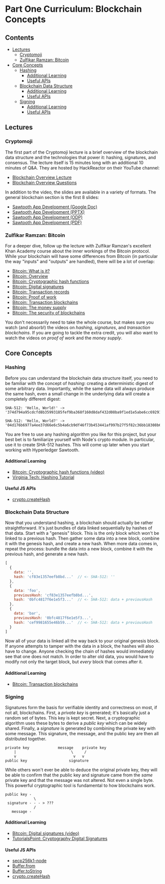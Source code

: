 # Part One Curriculum: Blockchain Concepts

## Contents
- [Lectures](#lectures)
    * [Cryptomoji](#cryptomoji)
    * [Zulfikar Ramzan: Bitcoin](#zulfikar-ramzan-bitcoin)
- [Core Concepts](#core-concepts)
    * [Hashing](#hashing)
        - [Additional Learning](#additional-learning)
        - [Useful APIs](#useful-apis)
    * [Blockchain Data Structure](#blockchain-data-structure)
        - [Additional Learning](#additional-learning1)
        - [Useful APIs](#useful-apis1)
    * [Signing](#signing)
        - [Additional Learning](#additional-learning2)
        - [Useful APIs](#useful-apis2)


## Lectures

### Cryptomoji

The first part of the Cryptomoji lecture is a brief overview of the blockchain
data structure and the technologies that power it: hashing, signatures, and
consensus. The lecture itself is 15 minutes long with an additional 10 minutes
of Q&A. They are hosted by HackReactor on their YouTube channel:

- [Blockchain Overview Lecture](https://youtu.be/YWa1lmFgsOA)
- [Blockchain Overview Questions](https://youtu.be/npGK4i6g41I)

In addition to the video, the slides are available in a variety of formats. The
general blockchain section is the first 8 slides:

- [Sawtooth App Development (Google Doc)](https://docs.google.com/presentation/d/1vRGIli6bgXP0FwdfZG7KrEIGS6apANnSCBk3Sg-5btc/edit?usp=sharing)
- [Sawtooth App Development (PPTX)](../../teaching/slides/sawtooth_app_development.pptx)
- [Sawtooth App Development (ODP)](../../teaching/slides/sawtooth_app_development.odp)
- [Sawtooth App Development (PDF)](../../teaching/slides/sawtooth_app_development.pdf)

### Zulfikar Ramzan: Bitcoin

For a deeper dive, follow up the lecture with Zulfikar Ramzan's excellent Khan
Academy course about the inner workings of the Bitcoin protocol. While your
blockchain will have some differences from Bitcoin (in particular the way
"inputs" and "outputs" are handled), there will be a lot of overlap:
- [Bitcoin: What is it?](https://www.khanacademy.org/economics-finance-domain/core-finance/money-and-banking/bitcoin/v/bitcoin-what-is-it)
- [Bitcoin: Overview](https://www.khanacademy.org/economics-finance-domain/core-finance/money-and-banking/bitcoin/v/bitcoin-overview)
- [Bitcoin: Cryptographic hash functions](https://www.khanacademy.org/economics-finance-domain/core-finance/money-and-banking/bitcoin/v/bitcoin-cryptographic-hash-function)
- [Bitcoin: Digital signatures](https://www.khanacademy.org/economics-finance-domain/core-finance/money-and-banking/bitcoin/v/bitcoin-digital-signatures)
- [Bitcoin: Transaction records](https://www.khanacademy.org/economics-finance-domain/core-finance/money-and-banking/bitcoin/v/bitcoin-transaction-records)
- [Bitcoin: Proof of work](https://www.khanacademy.org/economics-finance-domain/core-finance/money-and-banking/bitcoin/v/bitcoin-proof-of-work)
- [Bitcoin: Transaction blockchains](https://www.khanacademy.org/economics-finance-domain/core-finance/money-and-banking/bitcoin/v/bitcoin-transaction-block-chains)
- [Bitcoin: The money supply](https://www.khanacademy.org/economics-finance-domain/core-finance/money-and-banking/bitcoin/v/bitcoin-the-money-supply)
- [Bitcoin: The security of blockchains](https://www.khanacademy.org/economics-finance-domain/core-finance/money-and-banking/bitcoin/v/bitcoin-security-of-transaction-block-chains)

You don't necessarily need to take the whole course, but makes sure you watch
(and absorb!) the videos on _hashing_, _signatures_, and _transaction
blockchains_. If you are going to tackle the extra credit, you will also want
to watch the videos on _proof of work_ and the _money supply_.


## Core Concepts

### Hashing

Before you can understand the blockchain data structure itself, you need to be
familiar with the concept of _hashing_: creating a deterministic digest of some
arbitrary data. Importantly, while the same data will always produce the same
hash, even a small change in the underlying data will create a completely
different digest:

```
SHA-512: 'Hello, World!' -> '374d794a95cdcfd8b35993185fef9ba368f160d8daf432d08ba9f1ed1e5abe6cc69291e0fa2fe0006a52570ef18c19def4e617c33ce52ef0a6e5fbe318cb0387'

SHA-512: 'Hello, World?' -> '04d176b6977a4ee37d66e6c5b4a6cb9df46f73b453441af997b27f5f82c36bb18308b6ff5d29e4189fa41553e7ae7246db0482c9b78e42cbedc727f2ad639d9f'
```

You are free to use any hashing algorithm you like for this project, but your
best bet is to familiarize yourself with Node's crypto module. In
particular, use it to create SHA-512 hashes. This will come up later when you
start working with Hyperledger Sawtooth.

#### Additional Learning

 - [Bitcoin: Cryptographic hash functions (video)](https://www.khanacademy.org/economics-finance-domain/core-finance/money-and-banking/bitcoin/v/bitcoin-cryptographic-hash-function)
 - [Virginia Tech: Hashing Tutorial](http://research.cs.vt.edu/AVresearch/hashing/)

#### Useful JS APIs

 - [crypto.createHash](https://nodejs.org/api/crypto.html#crypto_crypto_createhash_algorithm_options)


### Blockchain Data Structure

Now that you understand hashing, a blockchain should actually be rather
straightforward. It's just bundles of data linked sequentially by hashes of
that data. Start with a "genesis" block. This is the only block which won't be
linked to a previous hash. Then gather some data into a new block, combine it
with the genesis hash, and create a new hash. When more data comes in,
repeat the process: bundle the data into a new block, combine it with the
previous hash, and generate a new hash.

```javascript
[
  {
    data: '',
    hash: 'cf83e1357eefb8bd...'  // <- SHA-512: ''
  },
  {
    data: 'foo',
    previousHash: 'cf83e1357eefb8bd...',
    hash: '0bfc4817f6e1e5f3...'  // <- SHA-512: data + previousHash
  },
  {
    data: 'bar',
    previousHash: '0bfc4817f6e1e5f3...',
    hash: 'cef9981655e46b59...'  // <- SHA-512: data + previousHash
  }
]
```

Now all of your data is linked all the way back to your original genesis block.
If anyone attempts to tamper with the data in a block, the hashes will also
have to change. Anyone checking the chain of hashes would immediately see that
one does not match. In order to alter old data, you would have to modify not
only the target block, but _every_ block that comes after it.

#### Additional Learning

 - [Bitcoin: Transaction blockchains](https://www.khanacademy.org/economics-finance-domain/core-finance/money-and-banking/bitcoin/v/bitcoin-transaction-block-chains)


### Signing

Signatures form the basis for verifiable identity and correctness on most, if
not all, blockchains. First, a _private key_ is generated; it's basically just
a random set of bytes. This key is kept secret. Next, a cryptographic algorithm
uses these bytes to derive a _public key_ which can be widely shared. Finally,
a _signature_ is generated by combining the private key with some message. This
signature, the message, and the public key are then all distributed together.

```
private key             message    private key
    |                         \     /
    v                          v   v
public key                   signature
```

While others won't ever be able to deduce the original private key, they will be
able to confirm that the public key and signature came from the _same_ private
key and that the message was not altered. Not even a single byte. This
powerful cryptographic tool is fundamental to how blockchains work.

```
public key -
             \
 signature - - - > ???
             /
   message -
```

#### Additional Learning

- [Bitcoin: Digital signatures (video)](https://www.khanacademy.org/economics-finance-domain/core-finance/money-and-banking/bitcoin/v/bitcoin-digital-signatures)
- [TutorialsPoint: Cryptography Digital Signatures](https://www.tutorialspoint.com/cryptography/cryptography_digital_signatures.htm)

#### Useful JS APIs

- [secp256k1-node](https://github.com/cryptocoinjs/secp256k1-node#usage)
- [Buffer.from](https://nodejs.org/api/buffer.html#buffer_class_method_buffer_from_string_encoding)
- [Buffer.toString](https://nodejs.org/api/buffer.html#buffer_buf_tostring_encoding_start_end)
- [crypto.createHash](https://nodejs.org/api/crypto.html#crypto_crypto_createhash_algorithm_options)
